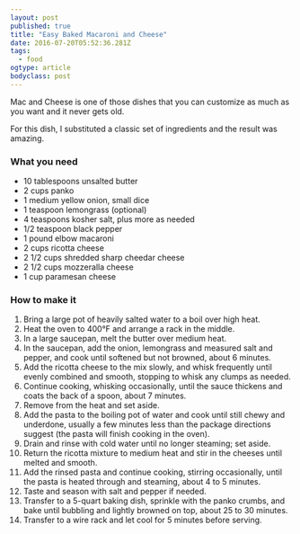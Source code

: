 ```yaml
---
layout: post 
published: true 
title: "Easy Baked Macaroni and Cheese" 
date: 2016-07-20T05:52:36.281Z 
tags:
  - food
ogtype: article 
bodyclass: post 
---
```


Mac and Cheese is one of those dishes that you can customize as much as you want and it never gets old.

For this dish, I substituted a classic set of ingredients and the result was amazing.

### What you need

* 10 tablespoons unsalted butter
* 2 cups panko
* 1 medium yellow onion, small dice
* 1 teaspoon lemongrass (optional)
* 4 teaspoons kosher salt, plus more as needed
* 1/2 teaspoon black pepper
* 1 pound elbow macaroni
* 2 cups ricotta cheese
* 2 1/2 cups shredded sharp cheedar cheese
* 2 1/2 cups mozzeralla cheese
* 1 cup paramesan cheese


### How to make it

1. Bring a large pot of heavily salted water to a boil over high heat. 
2. Heat the oven to 400°F and arrange a rack in the middle. 
3. In a large saucepan, melt the butter over medium heat.
4. In the saucepan, add the onion, lemongrass and measured salt and pepper, and cook until softened but not browned, about 6 minutes. 
5. Add the ricotta cheese to the mix slowly, and whisk frequently until evenly combined and smooth, stopping to whisk any clumps as needed.
6. Continue cooking, whisking occasionally, until the sauce thickens and coats the back of a spoon, about 7 minutes. 
7. Remove from the heat and set aside. 
8. Add the pasta to the boiling pot of water and cook until still chewy and underdone, usually a few minutes less than the package directions suggest (the pasta will finish cooking in the oven).
9. Drain and rinse with cold water until no longer steaming; set aside.
10. Return the ricotta mixture to medium heat and stir in the cheeses until melted and smooth. 
11. Add the rinsed pasta and continue cooking, stirring occasionally, until the pasta is heated through and steaming, about 4 to 5 minutes. 
12. Taste and season with salt and pepper if needed.
13. Transfer to a 5-quart baking dish, sprinkle with the panko crumbs, and bake until bubbling and lightly browned on top, about 25 to 30 minutes. 
14. Transfer to a wire rack and let cool for 5 minutes before serving.